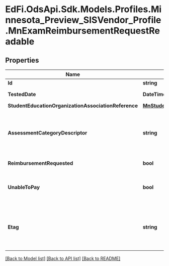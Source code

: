 # EdFi.OdsApi.Sdk.Models.Profiles.Minnesota_Preview_SISVendor_Profile.MnExamReimbursementRequestReadable

## Properties

Name | Type | Description | Notes
------------ | ------------- | ------------- | -------------
**Id** | **string** |  | [optional] 
**TestedDate** | **DateTime** | Date student took the test. | 
**StudentEducationOrganizationAssociationReference** | [**MnStudentEducationOrganizationAssociationReference**](MnStudentEducationOrganizationAssociationReference.md) |  | 
**AssessmentCategoryDescriptor** | **string** | Test that requires reimbursement. E.g., ACT, ACT plus Writing, SAT, SAT with Essay. | 
**ReimbursementRequested** | **bool** | Reimbursement was requested. | 
**UnableToPay** | **bool** | Reimbursement for a student determined by the district as &#39;unable to pay&#39;. | [optional] 
**Etag** | **string** | A unique system-generated value that identifies the version of the resource. | [optional] 

[[Back to Model list]](../README.md#documentation-for-models) [[Back to API list]](../README.md#documentation-for-api-endpoints) [[Back to README]](../README.md)

